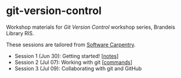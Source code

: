# git-version-control
Workshop materials for *Git Version Control* workshop series, Brandeis Library RIS.

These sessions are tailored from [Software Carpentry](http://swcarpentry.github.io/git-novice/).


- Session 1 (Jun 30): Getting started! [[notes](https://github.com/DeisData/git-version-control/blob/master/session-1.md)]
- Session 2 (Jul 07): Working with git [[commands](https://github.com/DeisData/git-version-control/blob/master/lesson2_git.txt)]
- Session 3 (Jul 09): Collaborating with git and GitHub
